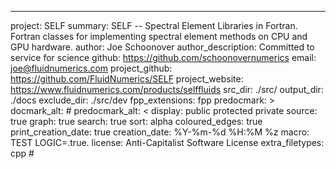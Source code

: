 ---
project: SELF
summary: SELF -- Spectral Element Libraries in Fortran. Fortran classes for implementing spectral element methods on CPU and GPU hardware.
author: Joe Schoonover
author_description: Committed to service for science
github: https://github.com/schoonovernumerics
email: joe@fluidnumerics.com
project_github: https://github.com/FluidNumerics/SELF
project_website: https://www.fluidnumerics.com/products/selffluids
src_dir: ./src/
output_dir: ./docs
exclude_dir: ./src/dev
fpp_extensions: fpp
predocmark: >
docmark_alt: #
predocmark_alt: <
display: public
         protected
         private
source: true
graph: true
search: true
sort: alpha
coloured_edges: true
print_creation_date: true
creation_date: %Y-%m-%d %H:%M %z
macro: TEST
       LOGIC=.true.
license: Anti-Capitalist Software License
extra_filetypes: cpp #

